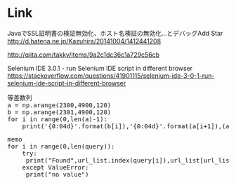 # Link
JavaでSSL証明書の検証無効化、ホスト名検証の無効化…とデバッグAdd Star
http://d.hatena.ne.jp/Kazuhira/20141004/1412441208

http://qiita.com/takky/items/9a2c1dc36c1a729c56cb

Selenium IDE 3.0.1 - run Selenium IDE script in different browser
https://stackoverflow.com/questions/41901115/selenium-ide-3-0-1-run-selenium-ide-script-in-different-browser

<pre>
等差数列
a = np.arange(2300,4900,120)
b = np.arange(2301,4900,120)
for i in range(0,len(a)-1):
	print('{0:04d}'.format(b[i]),'{0:04d}'.format(a[i+1]),(a[i+1]-b[i])+1)
</pre>

<pre>
memo
for i in range(0,len(query)):
    try:
     print("Found",url_list.index(query[i]),url_list[url_list.index(query[i])])
    except ValueError:
     print("no value")
</pre>





